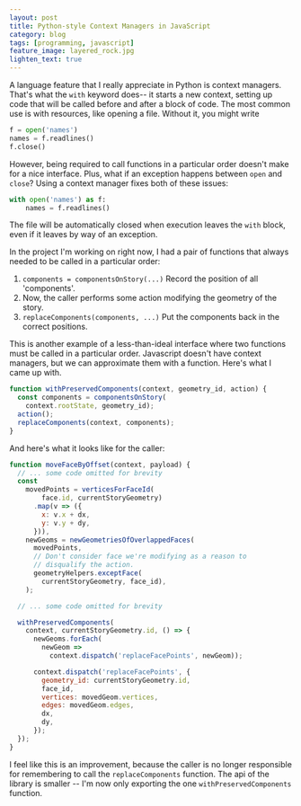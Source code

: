 ```yaml
---
layout: post
title: Python-style Context Managers in JavaScript
category: blog
tags: [programming, javascript]
feature_image: layered_rock.jpg
lighten_text: true
---
```

A language feature that I really appreciate in Python is context managers. That's what the `with` keyword does-- it starts a new context, setting up code that will be called before and after a block of code. The most common use is with resources, like opening a file. Without it, you might write

```python
f = open('names')
names = f.readlines()
f.close()
```

However, being required to call functions in a particular order doesn't make for a nice interface. Plus, what if an exception happens between `open` and `close`? Using a context manager fixes both of these issues:

```python
with open('names') as f:
    names = f.readlines()
```

The file will be automatically closed when execution leaves the `with` block, even if it leaves by way of an exception.

In the project I'm working on right now, I had a pair of functions that always needed to be called in a particular order:

1. `components = componentsOnStory(...)` Record the position of all 'components'.
2. Now, the caller performs some action modifying the geometry of the story.
3. `replaceComponents(components, ...)` Put the components back in the correct positions.

This is another example of a less-than-ideal interface where two functions must be called in a particular order. Javascript doesn't have context managers, but we can approximate them with a function. Here's what I came up with.

```javascript
function withPreservedComponents(context, geometry_id, action) {
  const components = componentsOnStory(
    context.rootState, geometry_id);
  action();
  replaceComponents(context, components);
}
```

And here's what it looks like for the caller:

```javascript
function moveFaceByOffset(context, payload) {
  // ... some code omitted for brevity
  const
    movedPoints = verticesForFaceId(
        face.id, currentStoryGeometry)
      .map(v => ({
        x: v.x + dx,
        y: v.y + dy,
      })),
    newGeoms = newGeometriesOfOverlappedFaces(
      movedPoints,
      // Don't consider face we're modifying as a reason to
      // disqualify the action.
      geometryHelpers.exceptFace(
        currentStoryGeometry, face_id),
    );

  // ... some code omitted for brevity

  withPreservedComponents(
    context, currentStoryGeometry.id, () => {
      newGeoms.forEach(
        newGeom =>
          context.dispatch('replaceFacePoints', newGeom));

      context.dispatch('replaceFacePoints', {
        geometry_id: currentStoryGeometry.id,
        face_id,
        vertices: movedGeom.vertices,
        edges: movedGeom.edges,
        dx,
        dy,
      });
  });
}
```

I feel like this is an improvement, because the caller is no longer responsible for remembering to call the `replaceComponents` function. The api of the library is smaller -- I'm now only exporting the one `withPreservedComponents` function.
